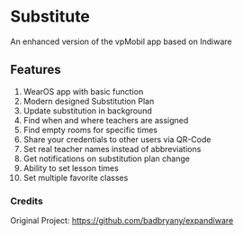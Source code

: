 # Substitute
An enhanced version of the vpMobil app based on Indiware<br />

## Features

1. WearOS app with basic function
2. Modern designed Substitution Plan
3. Update substitution in background
4. Find when and where teachers are assigned
5. Find empty rooms for specific times
6. Share your credentials to other users via QR-Code 
7. Set real teacher names instead of abbreviations 
8. Get notifications on substitution plan change 
9. Ability to set lesson times
10. Set multiple favorite classes


### Credits
Original Project: https://github.com/badbryany/expandiware